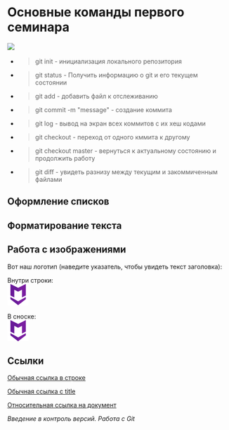 

# Основные команды первого семинара

![](https://fuzeservers.ru/wp-content/uploads/3/0/c/30c29ce4cc08523ecc6e1f205bc207d0.jpeg)

* > git init - инициализация локального репозитория

* > git status - Получить информацию о git и его текущем состоянии

* > git add - добавить файл к отслеживанию 

* > git commit -m "message" - создание коммита

* > git log - вывод на экран всех коммитов с их хеш кодами 

* > git checkout - переход от одного кммита к другому

* > git checkout master - вернуться к актуальному состоянию и продолжить работу

* > git diff - увидеть разнизу между текущим и закоммиченным файлами

## Оформление списков

## Форматирование текста

## Работа с изображениями
Вот наш логотип (наведите указатель, чтобы увидеть текст заголовка):

Внутри строки:  
![alt-текст](https://github.com/adam-p/markdown-here/raw/master/src/common/images/icon48.png "Текст заголовка логотипа 1")

В сноске:  
![alt-текст][logo]

[logo]: https://github.com/adam-p/markdown-here/raw/master/src/common/images/icon48.png "Текст заголовка логотипа 2"
## Ссылки
[Обычная ссылка в строке](https://www.google.com)

[Обычная ссылка с title](https://www.google.com "Сайт Google")

[Относительная ссылка на документ](../blob/master/LICENSE)



*Введение в контроль версий. Работа с Git*